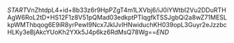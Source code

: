 $START$VnZhtdpL4+id+8b33z6r9HpPZgT4m1LXVbj6/iJ0iYWtbI2Vu2DDuRTHAgW6RoL2tD+HS12F1z8V51pQMad03edkptPTIqgfkTSSJgbQi2a8wZ71MESLkpWMThbqog6E9iR8yrPewI9Ncx7JklJvIHNwiduchKH039opL3Guyr2eJzzbcHLKy3eBjAkcYUoKh2YXk5J4p6kz6RdMsQ78Wg==$END$